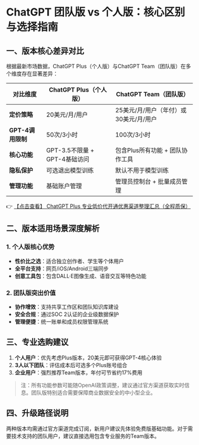 # ChatGPT 团队版 vs 个人版：核心区别与选择指南

## 一、版本核心差异对比

根据最新市场数据，ChatGPT Plus（个人版）与ChatGPT Team（团队版）在多个维度存在显著差异：

| 对比维度         | ChatGPT Plus（个人版）                 | ChatGPT Team（团队版）                 |
|------------------|---------------------------------------|----------------------------------------|
| **定价策略**     | 20美元/月/用户                        | 25美元/月/用户（年付）或30美元/月/用户 |
| **GPT-4调用限制**| 50次/3小时                           | 100次/3小时                           |
| **核心功能**     | GPT-3.5不限量 + GPT-4基础访问         | 包含Plus所有功能 + 团队协作工具        |
| **隐私保护**     | 可选退出模型训练                      | 默认不用于模型训练                     |
| **管理功能**     | 基础账户管理                          | 管理员控制台 + 批量成员管理            |

👉 [【点击查看】 ChatGPT Plus 专业低价代开通优惠渠道整理汇总（全程质保）](https://bit.ly/DaiKai)

## 二、版本适用场景深度解析

### 1. 个人版核心优势
- **性价比之选**：适合独立创作者、学生等个体用户
- **全平台支持**：网页/iOS/Android三端同步
- **创意工具包**：包含DALL·E图像生成、语音交互等特色功能

### 2. 团队版突出价值
- **协作增效**：支持共享工作区和团队知识库建设
- **安全合规**：通过SOC 2认证的企业级数据保护
- **管理便捷**：统一账单和成员权限管理系统

## 三、专业选购建议

1. **个人用户**：优先考虑Plus版本，20美元即可获得GPT-4核心体验
2. **3人以下团队**：评估成本后可选多个Plus账号组合
3. **企业用户**：强烈推荐Team版本，年付可节省约17%费用

> 注：所有功能参数可能随OpenAI政策调整，建议通过官方渠道获取实时信息。团队版特别适合需要保障商业数据安全的中小型企业。

## 四、升级路径说明
两种版本均需通过官方渠道完成订阅，新用户建议先体验免费版基础功能。对于需要技术支持的团队用户，建议直接选用包含专业服务的Team版本。